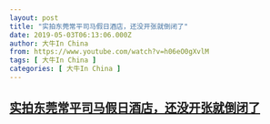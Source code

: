 ```yaml
---
layout: post
title: "实拍东莞常平司马假日酒店，还没开张就倒闭了"
date: 2019-05-03T06:13:06.000Z
author: 大牛In China
from: https://www.youtube.com/watch?v=h06eO0gXvlM
tags: [ 大牛In China ]
categories: [ 大牛In China ]
---
```

<!--1556863986000-->
[实拍东莞常平司马假日酒店，还没开张就倒闭了](https://www.youtube.com/watch?v=h06eO0gXvlM)
------

<div>

</div>
